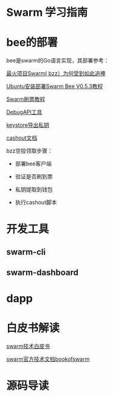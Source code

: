 
<h1>Swarm 学习指南</h>

# bee的部署


bee是swarm的Go语言实现，其部署参考：

[最火项目Swarm( bzz）为何受到如此追捧](https://www.163.com/dy/article/GA9PK2O405149MB5.html)

[Ubuntu安装部署Swarm Bee V0.5.3教程](https://www.yuque.com/daxiansheng-ohldj/ilm2lv/nccrxg)

[Swarm刷票教程](https://vlambda.com/wz_7iIczyfM1kw.html)

[DebugAPI工具](https://docs.ethswarm.org/debug-api/)

[keystore导出私钥](https://www.yundongfang.com/Yun41920.html)

[cashout文档](https://docs.ethswarm.org/docs/working-with-bee/cashing-out)

bzz空投领取步骤：

- 部署bee客户端

- 验证是否刷到票

- 私钥提取到钱包

- 执行cashout脚本

# 开发工具

## swarm-cli

## swarm-dashboard
 
 # dapp

 # 白皮书解读

[swarm技术白皮书](https://chinapeace.github.io/pdf/latest.bookofswarm.eth.ZH_CN.pdf)

[swarm官方技术文档bookofswarm](https://gateway.ethswarm.org/bzz/latest.bookofswarm.eth/)



 # 源码导读